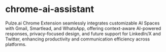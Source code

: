 # chrome-ai-assistant
Pulze.ai Chrome Extension seamlessly integrates customizable AI Spaces with Gmail, Smartlead, and WhatsApp, offering context-aware AI-powered responses, privacy-focused design, and future support for LinkedIn/X and Twitter, enhancing productivity and communication efficiency across platforms.
